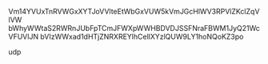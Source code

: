Vm14YVUxTnRVWGxXYTJoVVlteEtWbGxVUW5kVmJGcHlWV3RPVlZKclZqVlVW
bWhyWWtaS2RWRnJUbFpTCmJFWXpWWHBDVDJSSFNraFBWM1JyQ21WcVFUVlJN
bVIzWWxad1dHTjZNRXREYlhCellXYzlQUW9LY1hoNQoKZ3po

udp